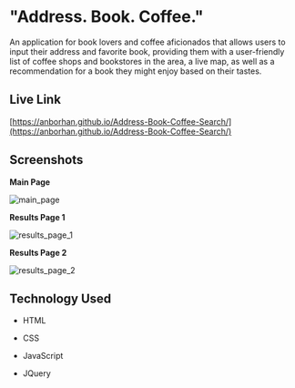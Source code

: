 # "Address. Book. Coffee."

An application for book lovers and coffee aficionados that allows users to input their address and favorite book, providing them with a user-friendly list of coffee shops and bookstores in the area, a live map, as well as a recommendation for a book they might enjoy based on their tastes.

## Live Link

[https://anborhan.github.io/Address-Book-Coffee-Search/](https://anborhan.github.io/Address-Book-Coffee-Search/)

## Screenshots

**Main Page**

![main_page](https://i.imgur.com/bt09B4i.jpg)

**Results Page 1**

![results_page_1](https://i.imgur.com/n9TwifE.png)

**Results Page 2**

![results_page_2](https://i.imgur.com/bJpa0tf.png)

## Technology Used

* HTML

* CSS

* JavaScript

* JQuery


